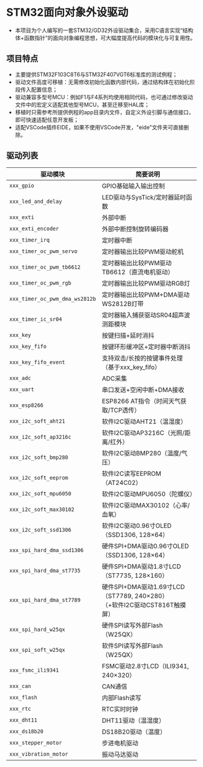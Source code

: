 # STM32面向对象外设驱动

- 本项目为个人编写的一套STM32/GD32外设驱动集合，采用C语言实现“结构体+函数指针”的面向对象编程思想，可大幅度提高代码的模块化与可复用性。

## 项目特点

- 主要提供STM32F103C8T6与STM32F407VGT6标准库的测试例程；
- 驱动文件高度可移植：无需修改初始化函数内部代码，通过结构体在初始化阶段传入配置信息；
- 驱动兼容多型号MCU：例如F1与F4系列均使用相同代码，也可通过修改驱动文件中的宏定义适配其他型号MCU，甚至迁移至HAL库；
- 移植时只需参考所提供例程的app目录内文件，自定义外设引脚与通信接口，即可快速适配任意开发板；
- 适配VSCode插件EIDE，如果不使用VSCode开发，"eide"文件夹可直接删除。

## 驱动列表

| 驱动模块                       | 简要说明 |
|-------------------------------|----------|
| `xxx_gpio`                    | GPIO基础输入输出控制 |
| `xxx_led_and_delay`           | LED驱动与SysTick/定时器延时函数 |
| `xxx_exti`                    | 外部中断 |
| `xxx_exti_encoder`            | 外部中断控制旋转编码器 |
| `xxx_timer_irq`               | 定时器中断 |
| `xxx_timer_oc_pwm_servo`      | 定时器输出比较PWM驱动舵机 |
| `xxx_timer_oc_pwm_tb6612`     | 定时器输出比较PWM驱动TB6612（直流电机驱动） |
| `xxx_timer_oc_pwm_rgb`        | 定时器输出比较PWM驱动RGB灯 |
| `xxx_timer_oc_pwm_dma_ws2812b`| 定时器输出比较PWM+DMA驱动WS2812B灯带 |
| `xxx_timer_ic_sr04`           | 定时器输入捕获驱动SR04超声波测距模块 |
| `xxx_key`                     | 按键扫描+延时消抖 |
| `xxx_key_fifo`                | 按键环形缓冲区+定时器中断消抖 |
| `xxx_key_fifo_event`          | 支持双击/长按的按键事件处理（基于xxx_key_fifo） |
| `xxx_adc`                     | ADC采集 |
| `xxx_uart`                    | 串口发送+空闲中断+DMA接收 |
| `xxx_esp8266`                 | ESP8266 AT指令（时间天气获取/TCP透传） |
| `xxx_i2c_soft_aht21`          | 软件I2C驱动AHT21（温湿度） |
| `xxx_i2c_soft_ap3216c`        | 软件I2C驱动AP3216C（光照/距离/红外） |
| `xxx_i2c_soft_bmp280`         | 软件I2C驱动BMP280（温度/气压） |
| `xxx_i2c_soft_eeprom`         | 软件I2C读写EEPROM（AT24C02） |
| `xxx_i2c_soft_mpu6050`        | 软件I2C驱动MPU6050（陀螺仪） |
| `xxx_i2c_soft_max30102`       | 软件I2C驱动MAX30102（心率/血氧） |
| `xxx_i2c_soft_ssd1306`        | 软件I2C驱动0.96寸OLED（SSD1306, 128×64） |
| `xxx_spi_hard_dma_ssd1306`    | 硬件SPI+DMA驱动0.96寸OLED（SSD1306, 128×64） |
| `xxx_spi_hard_dma_st7735`     | 硬件SPI+DMA驱动1.8寸LCD（ST7735, 128×160） |
| `xxx_spi_hard_dma_st7789`     | 硬件SPI+DMA驱动1.69寸LCD（ST7789, 240×280）<br>（+软件I2C驱动CST816T触摸屏） |
| `xxx_spi_hard_w25qx`          | 硬件SPI读写外部Flash（W25QX） |
| `xxx_spi_soft_w25qx`          | 软件SPI读写外部Flash（W25QX） |
| `xxx_fsmc_ili9341`            | FSMC驱动2.8寸LCD（ILI9341, 240×320） |
| `xxx_can`                     | CAN通信 |
| `xxx_flash`                   | 内部Flash读写 |
| `xxx_rtc`                     | RTC实时时钟 |
| `xxx_dht11`                   | DHT11驱动（温湿度） |
| `xxx_ds18b20`                 | DS18B20驱动（温度） |
| `xxx_stepper_motor`           | 步进电机驱动 |
| `xxx_vibration_motor`         | 振动马达驱动 |
